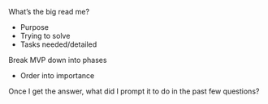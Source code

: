 
What’s the big read me?
- Purpose
- Trying to solve
- Tasks needed/detailed  

Break MVP down into phases
- Order into importance

Once I get the answer, what did I prompt it to do in the past few questions?